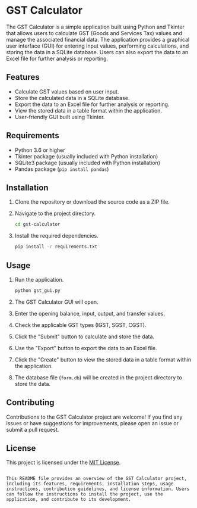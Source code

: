 # GST Calculator

The GST Calculator is a simple application built using Python and Tkinter that allows users to calculate GST (Goods and Services Tax) values and manage the associated financial data. The application provides a graphical user interface (GUI) for entering input values, performing calculations, and storing the data in a SQLite database. Users can also export the data to an Excel file for further analysis or reporting.

## Features

- Calculate GST values based on user input.
- Store the calculated data in a SQLite database.
- Export the data to an Excel file for further analysis or reporting.
- View the stored data in a table format within the application.
- User-friendly GUI built using Tkinter.

## Requirements

- Python 3.6 or higher
- Tkinter package (usually included with Python installation)
- SQLite3 package (usually included with Python installation)
- Pandas package (`pip install pandas`)

## Installation

1. Clone the repository or download the source code as a ZIP file.
2. Navigate to the project directory.

   ```bash
   cd gst-calculator
   ```

3. Install the required dependencies.

   ```bash
   pip install -r requirements.txt
   ```

## Usage

1. Run the application.

   ```bash
   python gst_gui.py
   ```

2. The GST Calculator GUI will open.
3. Enter the opening balance, input, output, and transfer values.
4. Check the applicable GST types (IGST, SGST, CGST).
5. Click the "Submit" button to calculate and store the data.
6. Use the "Export" button to export the data to an Excel file.
7. Click the "Create" button to view the stored data in a table format within the application.
8. The database file (`form.db`) will be created in the project directory to store the data.

## Contributing

Contributions to the GST Calculator project are welcome! If you find any issues or have suggestions for improvements, please open an issue or submit a pull request.

## License

This project is licensed under the [MIT License](LICENSE).

```

This README file provides an overview of the GST Calculator project, including its features, requirements, installation steps, usage instructions, contribution guidelines, and license information. Users can follow the instructions to install the project, use the application, and contribute to its development.
